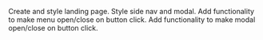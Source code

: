 Create and style landing page.
Style side nav and modal.
Add functionality to make menu open/close on button click.
Add functionality to make modal open/close on button click.
